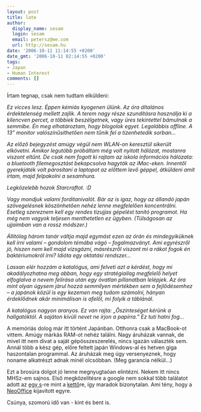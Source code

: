 ```yaml
---
layout: post
title: late
author:
  display_name: sesam
  login: sesam
  email: petersz@me.com
  url: http://sesam.hu
date: '2006-10-11 11:14:55 +0200'
date_gmt: '2006-10-11 02:14:55 +0200'
tags:
- Japan
- Human Interest
comments: []
---
```


Írtam tegnap, csak nem tudtam elküldeni:

_Ez vicces lesz. Éppen kémiás kyogenen ülünk. Az óra általános érdektelenség mellett zajlik. A terem nagy része szundításra használja ki a kilencven percet, a többiek beszélgetnek, vagy üres tekintettel bámulnak a semmibe. Én meg elhatároztam, hogy blogolok egyet. Legalábbis offline. A 13” monitor valószínűsíthetően nem tűnik fel a tizenhetedik sorban..._

_Az előző bejegyzést amúgy végül nem WLAN-on keresztül sikerült elkövetni. Amikor legutóbb próbáltam még volt nyitott hálózat, mostanra viszont eltűnt. De csak nem fogott ki rajtam az iskola információs hálózata: a bluetooth filemegosztást bekapcsolva hagyták az iMac-eken. Innentől gyerekjáték volt párosítani a laptopot az előttem levő géppel, átküldeni amit írtam, majd felpakolni a sesamhura._

_Legközelebb hozok Starcraftot. :D_

_Vagy mondjuk valami forditanivalót. Bár az is igaz, hogy az állandó japán szövegelésnek köszönhetően nehéz lenne megfelelően koncentrálni. Esetleg szereznem kell egy rendes tizujjas gépelést tanitó programot. Ha még nem vagyok teljesen menthetetlen ez ügyben. (Túlságosan az ujjaimban van a rossz módszer.)_

_Állitólag három tanár váltja majd egymást ezen az órán és mindegyiküknek kell írni valami – gondolom témába vágó – fogalmazványt. Ami egyrészről jó, hiszen nem kell majd vizsgázni, másrészről viszont mi a rákot fogok én baktériumokról írni? Idióta egy oktatási rendszer..._

_Lassan elér hozzám a katalógus, ami felveti azt a kérdést, hogy mi akadályozhatna meg abban, hogy egy stratégiailag megfelelő helyet elfoglalva a nevem felírása után egy óvatlan pillanatban lelépjek. Az óra mint olyan úgysem járul hozzá semmilyen mértékben sem a fejlődésemhez – a japánok közül is egy kezemen meg tudom számolni, hányan érdeklődnek akár minimálisan is afelől, mi folyik a táblánál._

_A katalógus nagyon aranyos. Ez van rajta: „Őszinteséget kérünk a hallgatóktól. A sajáton kívüli nevet ne írjon a papírra.” Ez tuti hatni fog..._

A memóriás dolog már itt történt Japánban. Otthonra csak a MacBook-ot vittem. Amúgy márkás RAM-ot nehéz találni. Nagy áruházak vannak, de mivel itt nem divat a saját gépösszeszerelés, nincs igazán választék sem. Annál több a kész gép, előre feltett japán Windows-al és hetven giga haszontalan programmal. Az áruházak meg úgy versenyeznek, hogy noname alkatrészt adnak minél olcsóbban. (Meg garancia nélkül...)

Ezt a brosúra dolgot jó lenne megnyugtaóan elintézni. Nekem itt nincs MHSz-em sajnos. Első megközelítésre a google nem sokkal több találatot adott az [egy s](http://www.google.hu/search?hl=hu&q=bros%C3%BAra&btnG=Google+keres%C3%A9s&meta=)-re mint a [kettő](http://www.google.hu/search?hl=hu&q=bross%C3%BAra&btnG=Keres%C3%A9s&meta=)re, így maradok bizonytalan. Ami tény, hogy a [NeoOffice](http://www.neooffice.org) kijavított egyre.

Csúnya, szomorú idő van - kint és bent is.
